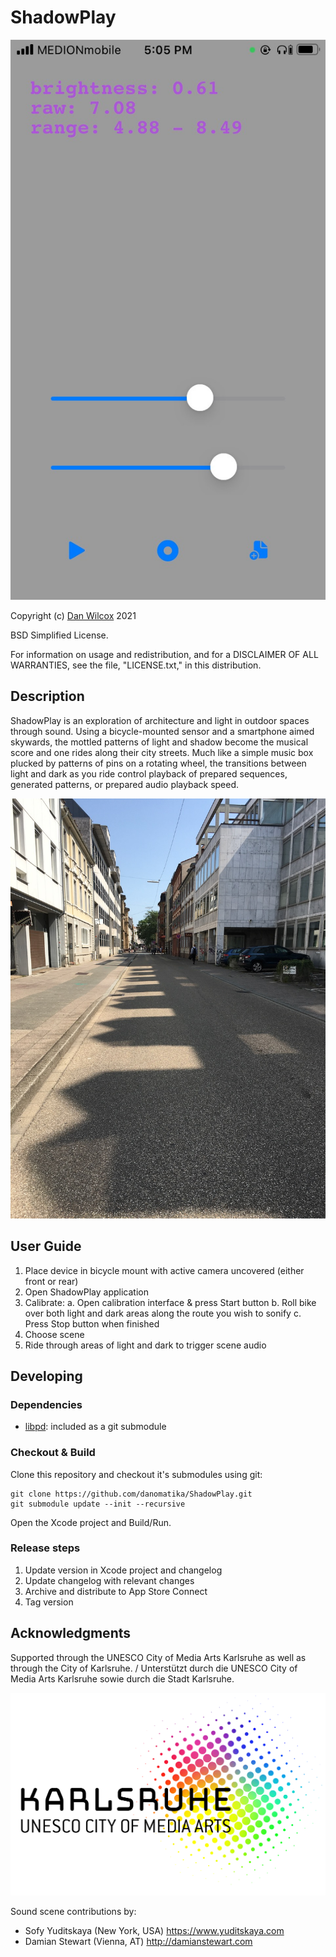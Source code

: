 ShadowPlay
==========

![shadow play alpha 0.1.0](composerpack/doc/app%200.1.0%20alpha.jpeg)

Copyright (c) [Dan Wilcox](danomatika.com) 2021

BSD Simplified License.

For information on usage and redistribution, and for a DISCLAIMER OF ALL
WARRANTIES, see the file, "LICENSE.txt," in this distribution.

Description
-----------

ShadowPlay is an exploration of architecture and light in outdoor spaces through sound. Using a bicycle-mounted sensor and a smartphone aimed skywards, the mottled patterns of light and shadow become the musical score and one rides along their city streets. Much like a simple music box plucked by patterns of pins on a rotating wheel, the transitions between light and dark as you ride control playback of prepared sequences, generated patterns, or prepared audio playback speed.

![street building shadows](composerpack/doc/street%20buildings.jpeg)

User Guide
----------

1. Place device in bicycle mount with active camera uncovered (either front or rear)
2. Open ShadowPlay application
3. Calibrate:
  a. Open calibration interface & press Start button
  b. Roll bike over both light and dark areas along the route you wish to sonify
  c. Press Stop button when finished
4. Choose scene
5. Ride through areas of light and dark to trigger scene audio

Developing
----------

### Dependencies

* [libpd](http://github.com/libpd/libpd): included as a git submodule

### Checkout & Build

Clone this repository and checkout it's submodules using git:

    git clone https://github.com/danomatika/ShadowPlay.git
    git submodule update --init --recursive

Open the Xcode project and Build/Run.

### Release steps

1. Update version in Xcode project and changelog
2. Update changelog with relevant changes
3. Archive and distribute to App Store Connect
4. Tag version

Acknowledgments
---------------

Supported through the UNESCO City of Media Arts Karlsruhe as well as through the City of Karlsruhe. / Unterstützt durch die UNESCO City of Media Arts Karlsruhe sowie durch die Stadt Karlsruhe.

![KA UNESCO COMA logo](media/logo_karlsruhe-unesco_rgb.svg)

Sound scene contributions by:

* Sofy Yuditskaya (New York, USA) <https://www.yuditskaya.com>
* Damian Stewart (Vienna, AT) <http://damianstewart.com>
